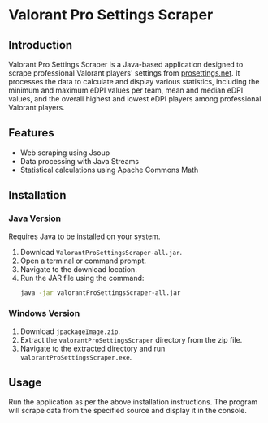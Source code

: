 # Valorant Pro Settings Scraper

## Introduction
Valorant Pro Settings Scraper is a Java-based application designed to scrape professional Valorant players' settings from [prosettings.net](https://prosettings.net/lists/valorant/). It processes the data to calculate and display various statistics, including the minimum and maximum eDPI values per team, mean and median eDPI values, and the overall highest and lowest eDPI players among professional Valorant players.

## Features
- Web scraping using Jsoup
- Data processing with Java Streams
- Statistical calculations using Apache Commons Math

## Installation

### Java Version
Requires Java to be installed on your system.
1. Download `ValorantProSettingsScraper-all.jar`.
2. Open a terminal or command prompt.
3. Navigate to the download location.
4. Run the JAR file using the command:
   ```bash
   java -jar valorantProSettingsScraper-all.jar
   ```

### Windows Version
1. Download `jpackageImage.zip`.
2. Extract the `valorantProSettingsScraper` directory from the zip file.
3. Navigate to the extracted directory and run `valorantProSettingsScraper.exe`.

## Usage
Run the application as per the above installation instructions. The program will scrape data from the specified source and display it in the console.
